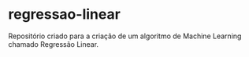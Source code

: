 # regressao-linear
Repositório criado para a criação de um algoritmo de Machine Learning chamado Regressão Linear.
